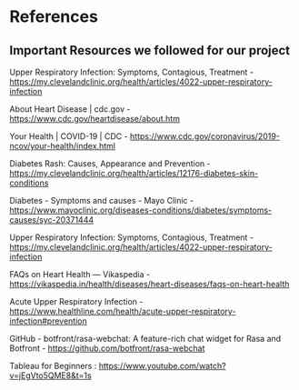 # References

## Important Resources we followed for our project

Upper Respiratory Infection: Symptoms, Contagious, Treatment - https://my.clevelandclinic.org/health/articles/4022-upper-respiratory-infection

About Heart Disease | cdc.gov - https://www.cdc.gov/heartdisease/about.htm

Your Health | COVID-19 | CDC - https://www.cdc.gov/coronavirus/2019-ncov/your-health/index.html

Diabetes Rash: Causes, Appearance and Prevention - https://my.clevelandclinic.org/health/articles/12176-diabetes-skin-conditions

Diabetes - Symptoms and causes - Mayo Clinic - https://www.mayoclinic.org/diseases-conditions/diabetes/symptoms-causes/syc-20371444

Upper Respiratory Infection: Symptoms, Contagious, Treatment - https://my.clevelandclinic.org/health/articles/4022-upper-respiratory-infection

FAQs on Heart Health — Vikaspedia - https://vikaspedia.in/health/diseases/heart-diseases/faqs-on-heart-health

Acute Upper Respiratory Infection - https://www.healthline.com/health/acute-upper-respiratory-infection#prevention

GitHub - botfront/rasa-webchat: A feature-rich chat widget for Rasa and Botfront - https://github.com/botfront/rasa-webchat

Tableau for Beginners : https://www.youtube.com/watch?v=jEgVto5QME8&t=1s
